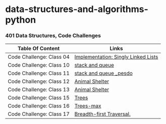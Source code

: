 # data-structures-and-algorithms-python

### 401 Data Structures, Code Challenges

| Table Of Content                               | Links                                       |
| ---------------------------------------------- | ------------------------------------------- |
| Code Challenge: Class 04 | [Implementation: Singly Linked Lists](data_structures/linked_list/README.md)
| Code Challenge: Class 10| [stack and queue](data_structures/stack-and-queue/README.md)
| Code Challenge: Class 11| [stack and queue _pesdo](data_structures/stack-and-queue/README.md)
| Code Challenge: Class 12| [Animal Shelter](data_structures/stack-and-queue/README.md)
| Code Challenge: Class 13| [Animal Shelter](data_structures/stack-queue-brackets/README.md)
| Code Challenge: Class 15| [Trees](data_structures/trees/README.md)
| Code Challenge: Class 16| [Trees-max](data_structures/trees/README.md)
| Code Challenge: Class 17| [Breadth-first Traversal.](data_structures/trees/README.md)